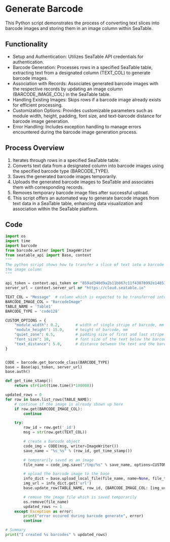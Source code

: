 # Generate Barcode

This Python script demonstrates the process of converting text slices into barcode images and storing them in an image column within SeaTable.

## Functionality

- Setup and Authentication: Utilizes SeaTable API credentials for authentication.
- Barcode Generation: Processes rows in a specified SeaTable table, extracting text from a designated column (TEXT_COL) to generate barcode images.
- Association with Records: Associates generated barcode images with the respective records by updating an image column (BARCODE_IMAGE_COL) in the SeaTable table.
- Handling Existing Images: Skips rows if a barcode image already exists for efficient processing.
- Customization Options: Provides customizable parameters such as module width, height, padding, font size, and text-barcode distance for barcode image generation.
- Error Handling: Includes exception handling to manage errors encountered during the barcode image generation process.

## Process Overview

1. Iterates through rows in a specified SeaTable table.
1. Converts text data from a designated column into barcode images using the specified barcode type (BARCODE_TYPE).
1. Saves the generated barcode images temporarily.
1. Uploads the generated barcode images to SeaTable and associates them with corresponding records.
1. Removes temporary barcode image files after successful upload.
1. This script offers an automated way to generate barcode images from text data in a SeaTable table, enhancing data visualization and association within the SeaTable platform.

## Code

```python
import os
import time
import barcode
from barcode.writer import ImageWriter
from seatable_api import Base, context
"""
The python script shows how to transfer a slice of text into a barcode image and save it into
the image column
"""

api_token = context.api_token or "859ad340d9a2b11b067c11f43078992e14853af5"
server_url = context.server_url or "https://cloud.seatable.io"

TEXT_COL = "Message"  # column which is expected to be transferred into barcode
BARCODE_IMAGE_COL = "BarcodeImage"
TABLE_NAME = 'Table1'
BARCODE_TYPE = 'code128'

CUSTOM_OPTIONS = {
    "module_width": 0.2,       # width of single stripe of barcode, mm
    "module_height": 15.0,     # height of barcode, mm
    "quiet_zone": 6.5,         # padding size of first and last stripe to the image, mm
    "font_size": 10,           # font size of the text below the barcode,pt
    "text_distance": 5.0,      # distance between the text and the barcode, mm
}


CODE = barcode.get_barcode_class(BARCODE_TYPE)
base = Base(api_token, server_url)
base.auth()

def get_time_stamp():
    return str(int(time.time()*100000))

updated_rows = 0
for row in base.list_rows(TABLE_NAME):
    # continue if the image is already shown up here
    if row.get(BARCODE_IMAGE_COL):
        continue

    try:
        row_id = row.get('_id')
        msg = str(row.get(TEXT_COL))

        # create a barcode object
        code_img = CODE(msg, writer=ImageWriter())
        save_name = "%s_%s" % (row_id, get_time_stamp())

        # temporarily saved as an image
        file_name = code_img.save("/tmp/%s" % save_name, options=CUSTOM_OPTIONS)

        # upload the barcode image to the base
        info_dict = base.upload_local_file(file_name, name=None, file_type='image', replace=True)
        img_url = info_dict.get('url')
        base.update_row(TABLE_NAME, row_id, {BARCODE_IMAGE_COL: [img_url]})

        # remove the image file which is saved temporarily
        os.remove(file_name)
        updated_rows += 1
    except Exception as error:
        print("error occured during barcode generate", error)
        continue

# Summary
print("I created %s barcodes" % updated_rows)
```
